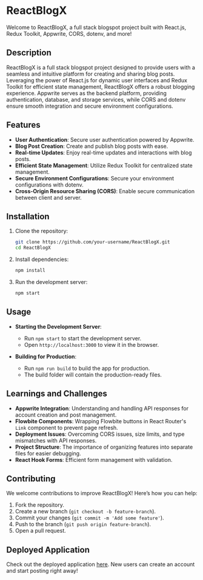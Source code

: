 # ReactBlogX

Welcome to ReactBlogX, a full stack blogspot project built with React.js, Redux Toolkit, Appwrite, CORS, dotenv, and more!

## Description
ReactBlogX is a full stack blogspot project designed to provide users with a seamless and intuitive platform for creating and sharing blog posts. Leveraging the power of React.js for dynamic user interfaces and Redux Toolkit for efficient state management, ReactBlogX offers a robust blogging experience. Appwrite serves as the backend platform, providing authentication, database, and storage services, while CORS and dotenv ensure smooth integration and secure environment configurations.

## Features
- **User Authentication**: Secure user authentication powered by Appwrite.
- **Blog Post Creation**: Create and publish blog posts with ease.
- **Real-time Updates**: Enjoy real-time updates and interactions with blog posts.
- **Efficient State Management**: Utilize Redux Toolkit for centralized state management.
- **Secure Environment Configurations**: Secure your environment configurations with dotenv.
- **Cross-Origin Resource Sharing (CORS)**: Enable secure communication between client and server.

## Installation
1. Clone the repository:
    ```bash
    git clone https://github.com/your-username/ReactBlogX.git
    cd ReactBlogX
    ```

2. Install dependencies:
    ```bash
    npm install
    ```

3. Run the development server:
    ```bash
    npm start
    ```

## Usage
- **Starting the Development Server**:
    - Run `npm start` to start the development server.
    - Open `http://localhost:3000` to view it in the browser.
  
- **Building for Production**:
    - Run `npm run build` to build the app for production.
    - The build folder will contain the production-ready files.

## Learnings and Challenges
- **Appwrite Integration**: Understanding and handling API responses for account creation and post management.
- **Flowbite Components**: Wrapping Flowbite buttons in React Router's `Link` component to prevent page refresh.
- **Deployment Issues**: Overcoming CORS issues, size limits, and type mismatches with API responses.
- **Project Structure**: The importance of organizing features into separate files for easier debugging.
- **React Hook Forms**: Efficient form management with validation.

## Contributing
We welcome contributions to improve ReactBlogX! Here’s how you can help:
1. Fork the repository.
2. Create a new branch (`git checkout -b feature-branch`).
3. Commit your changes (`git commit -m 'Add some feature'`).
4. Push to the branch (`git push origin feature-branch`).
5. Open a pull request.

## Deployed Application
Check out the deployed application [here](https://reactblogx.netlify.app/). New users can create an account and start posting right away!
